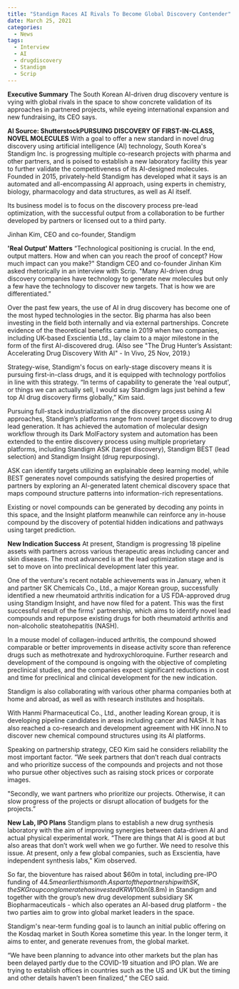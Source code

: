 ```yaml
---
title: "Standigm Races AI Rivals To Become Global Discovery Contender"
date: March 25, 2021
categories:
  - News
tags:
  - Interview
  - AI
  - drugdiscovery
  - Standigm
  - Scrip
---
```


**Executive Summary**
The South Korean AI-driven drug discovery venture is vying with global rivals in the space to show concrete validation of its approaches in partnered projects, while eyeing international expansion and new fundraising, its CEO says.

**AI Source: ShutterstockPURSUING DISCOVERY OF FIRST-IN-CLASS, NOVEL MOLECULES**
With a goal to offer a new standard in novel drug discovery using artificial intelligence (AI) technology, South Korea's Standigm Inc. is progressing multiple co-research projects with pharma and other partners, and is poised to establish a new laboratory facility this year to further validate the competitiveness of its AI-designed molecules.
Founded in 2015, privately-held Standigm has developed what it says is an automated and all-encompassing AI approach, using experts in chemistry, biology, pharmacology and data structures, as well as AI itself.

Its business model is to focus on the discovery process pre-lead optimization, with the successful output from a collaboration to be further developed by partners or licensed out to a third party. 

Jinhan Kim, CEO and co-founder, Standigm

**'Real Output' Matters**
“Technological positioning is crucial. In the end, output matters. How and when can you reach the proof of concept? How much impact can you make?" Standigm CEO and co-founder Jinhan Kim asked rhetorically in an interview with Scrip. "Many AI-driven drug discovery companies have technology to generate new molecules but only a few have the technology to discover new targets. That is how we are differentiated.” 

Over the past few years, the use of AI in drug discovery has become one of the most hyped technologies in the sector. Big pharma has also been investing in the field both internally and via external partnerships. Concrete evidence of the theoretical benefits came in 2019 when two companies, including UK-based Exscientia Ltd., lay claim to a major milestone in the form of the first AI-discovered drug. (Also see "The Drug Hunter’s Assistant: Accelerating Drug Discovery With AI" - In Vivo, 25 Nov, 2019.) 

Strategy-wise, Standigm's focus on early-stage discovery means it is pursuing first-in-class drugs, and it is equipped with technology portfolios in line with this strategy. “In terms of capability to generate the 'real output', or things we can actually sell, I would say Standigm lags just behind a few top AI drug discovery firms globally,” Kim said.

Pursuing full-stack industrialization of the discovery process using AI approaches, Standigm’s platforms range from novel target discovery to drug lead generation. It has achieved the automation of molecular design workflow through its Dark MolFactory system and automation has been extended to the entire discovery process using multiple proprietary platforms, including Standigm ASK (target discovery), Standigm BEST (lead selection) and Standigm Insight (drug repurposing).

ASK can identify targets utilizing an explainable deep learning model, while BEST generates novel compounds satisfying the desired properties of partners by exploring an AI-generated latent chemical discovery space that maps compound structure patterns into information-rich representations.

Existing or novel compounds can be generated by decoding any points in this space, and the Insight platform meanwhile can reinforce any in-house compound by the discovery of potential hidden indications and pathways using target prediction.

**New Indication Success** 
At present, Standigm is progressing 18 pipeline assets with partners across various therapeutic areas including cancer and skin diseases. The most advanced is at the lead optimization stage and is set to move on into preclinical development later this year.

One of the venture's recent notable achievements was in January, when it and partner SK Chemicals Co., Ltd., a major Korean group, successfully identified a new rheumatoid arthritis indication for a US FDA-approved drug using Standigm Insight, and have now filed for a patent. This was the first successful result of the firms' partnership, which aims to identify novel lead compounds and repurpose existing drugs for both rheumatoid arthritis and non-alcoholic steatohepatitis (NASH).

In a mouse model of collagen-induced arthritis, the compound showed comparable or better improvements in disease activity score than reference drugs such as methotrexate and hydroxychloroquine. Further research and development of the compound is ongoing with the objective of completing preclinical studies, and the companies expect significant reductions in cost and time for preclinical and clinical development for the new indication.

Standigm is also collaborating with various other pharma companies both at home and abroad, as well as with research institutes and hospitals.

With Hanmi Pharmaceutical Co., Ltd., another leading Korean group, it is developing pipeline candidates in areas including cancer and NASH. It has also reached a co-research and development agreement with HK inno.N to discover new chemical compound structures using its AI platforms.

Speaking on partnership strategy, CEO Kim said he considers reliability the most important factor. “We seek partners that don’t reach dual contracts and who prioritize success of the compounds and projects and not those who pursue other objectives such as raising stock prices or corporate images.

"Secondly, we want partners who prioritize our projects. Otherwise, it can slow progress of the projects or disrupt allocation of budgets for the projects.”

**New Lab, IPO Plans**
Standigm plans to establish a new drug synthesis laboratory with the aim of improving synergies between data-driven AI and actual physical experimental work. “There are things that AI is good at but also areas that don’t work well when we go further. We need to resolve this issue. At present, only a few global companies, such as Exscientia, have independent synthesis labs," Kim observed.

So far, the bioventure has raised about $60m in total, including pre-IPO funding of $44.5m earlier this month. As part of the partnership with SK, the SK Group conglomerate has invested KRW10bn ($8.8m) in Standigm and together with the group’s new drug development subsidiary SK Biopharmaceuticals - which also operates an AI-based drug platform - the two parties aim to grow into global market leaders in the space.

Standigm's near-term funding goal is to launch an initial public offering on the Kosdaq market in South Korea sometime this year. In the longer term, it aims to enter, and generate revenues from, the global market.

“We have been planning to advance into other markets but the plan has been delayed partly due to the COVID-19 situation and IPO plan. We are trying to establish offices in countries such as the US and UK but the timing and other details haven’t been finalized,” the CEO said.